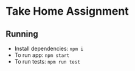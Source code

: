 # Take Home Assignment

## Running
- Install dependencies: `npm i`
- To run app: `npm start`
- To run tests: `npm run test`
